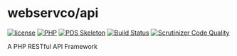 # webservco/api

[![license](https://img.shields.io/github/license/webservco/api.svg)](https://github.com/webservco/api)
[![PHP](https://img.shields.io/packagist/php-v/webservco/api.svg)](https://www.php.net)
[![PDS Skeleton](https://img.shields.io/badge/pds-skeleton-blue.svg)](https://github.com/php-pds/skeleton)
[![Build Status](https://travis-ci.org/webservco/api.svg)](https://travis-ci.org/webservco/api)
[![Scrutinizer Code Quality](https://scrutinizer-ci.com/g/webservco/api/badges/quality-score.png)](https://scrutinizer-ci.com/g/webservco/api/)

A PHP RESTful API Framework
